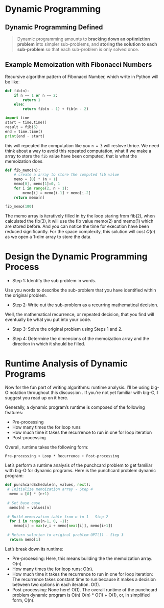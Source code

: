 # Dynamic Programming

## Dynamic Programming Defined
> Dynamic programming amounts to **bracking down an optimiztion problem** into simpler sub-problems, and **storing the solution to each sub-problem** so that each sub-problem is only solved once.

## Example Memoization with Fibonacci Numbers

Recursive algorithm pattern of Fibonacci Number, which write in Python will be like:
```python
def fib(n):
    if n == 1 or n == 2:
        return 1
    else:
        return fib(n - 1) + fib(n - 2)

import time
start = time.time()
result = fib(5)
end = time.time()
print(end - start)
```
this will repeated the computation like you `n = 3` will reslove thrice. We need think about a way to avoid this repeated computation, what if we make a array to store the `fib` value have been computed, that is what the memoization does.
```python
def fib_memo(n):
    # create a array to store the computed fib value
    memo = [0] * (n + 1)
    memo[0], memo[1]=0, 1
    for i in range(2, n + 1):
        memo[i] = memo[i-1] + memo[i-2]
    return memo[n]

fib_memo(100)
```
The memo array is iteratively filled in by the loop staring from fib(2), when calculated the fib(3), it will use the fib value memo(2) and memo(1) which are stored before. And you can notice the time for execution have been reduced significantly. For the space complexity, this solution will cost $O(n)$ as we open a 1-dim array to store the data.

# Design the Dynamic Programming Process

* Step 1: Identify the sub problem in words.

Use you words to describe the sub-problem that you have identified within the original problem.

* Step 2: Write out the sub-problem as a recurring mathematical decision.

Well, the mathematical recurrence, or repeated decision, that you find will eventually be what you put into your code. 

* Step 3: Solve the original problem using Steps 1 and 2.

* Step 4: Determine the dimensions of the memoization array and the direction in which it should be filled.

# Runtime Analysis of Dynamic Programs

Now for the fun part of writing algorithms: runtime analysis. I’ll be using big-O notation throughout this discussion . If you’re not yet familiar with big-O, I suggest you read up on it here.

Generally, a dynamic program’s runtime is composed of the following features:

* Pre-processing
* How many times the for loop runs
* How much time it takes the recurrence to run in one for loop iteration
* Post-processing

Overall, runtime takes the following form:
```
Pre-processing + Loop * Recurrence + Post-processing
```
Let’s perform a runtime analysis of the punchcard problem to get familiar with big-O for dynamic programs. Here is the punchcard problem dynamic program:
```python
def punchcardSchedule(n, values, next):
 # Initialize memoization array - Step 4
  memo = [0] * (n+1)
  
 # Set base case
  memo[n] = values[n]
  
 # Build memoization table from n to 1 - Step 2
  for i in range(n-1, 0, -1):
    memo[i] = max(v_i + memo[next[i]], memo[i+1])
 
 # Return solution to original problem OPT(1) - Step 3
  return memo[1]
```

Let’s break down its runtime:

* Pre-processing: Here, this means building the the memoization array. O(n).
* How many times the for loop runs: O(n).
* How much time it takes the recurrence to run in one for loop iteration: The recurrence takes constant time to run because it makes a decision between two options in each iteration. O(1).
* Post-processing: None here! O(1).
The overall runtime of the punchcard problem dynamic program is O(n) O(n) * O(1) + O(1), or, in simplified form, O(n).
